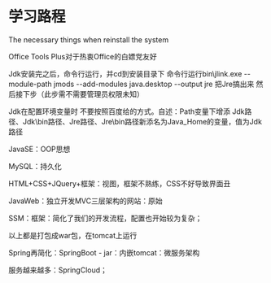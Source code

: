 # 学习路程

The necessary things when reinstall the system 


Office Tools Plus对于热衷Office的白嫖党友好


Jdk安装完之后，命令行运行，并cd到安装目录下 命令行运行bin\jlink.exe --module-path jmods --add-modules java.desktop --output jre
把Jre搞出来 然后接下步（此步需不需要管理员权限未知）


Jdk在配置环境变量时 不要按照百度给的方式。自述：Path变量下增添 Jdk路径、Jdk\bin路径、Jre路径、Jre\bin路径新添名为Java_Home的变量，值为Jdk路径
 
 
 
                                               


JavaSE：OOP思想

MySQL：持久化

HTML+CSS+JQuery+框架：视图，框架不熟练，CSS不好导致界面丑

JavaWeb：独立开发MVC三层架构的网站：原始

SSM：框架：简化了我们的开发流程，配置也开始较为复杂；

以上都是打包成war包，在tomcat上运行



Spring再简化：SpringBoot - jar：内嵌tomcat：微服务架构

服务越来越多：SpringCloud；

 

